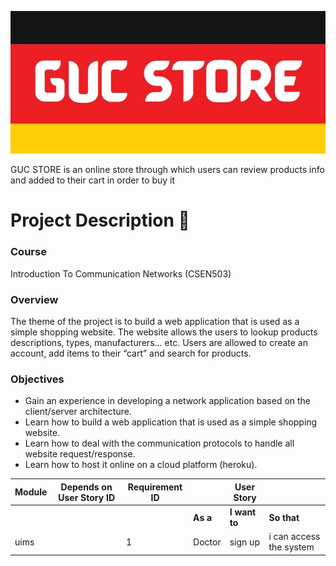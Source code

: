 
![logo](./public/logo.jpg)

GUC STORE is an online store through which users can review products info and added to their cart in order to buy it




# Project Description :scroll:

### Course 
Introduction To Communication Networks (CSEN503)

### Overview 
The theme of the project is to build a web application that is used as a simple shopping 
website. The website allows the users to lookup products descriptions, types, manufacturers… etc.
Users are allowed to create an account, add items to their “cart” and search for products. 

### Objectives
- Gain an experience in developing a network application based on the client/server architecture.
- Learn how to build a web application that is used as a simple shopping website.
- Learn how to deal with the communication protocols to handle all website request/response.
- Learn how to host it online on a cloud platform (heroku).





Module | Depends on User Story ID | Requirement ID |          |    User Story   |             | 
-------|--------------------------|----------------|----------|-----------------|-------------|
  |    |                          |	               | **As a** |  **I want to**  | **So that**
uims| |1|Doctor|sign up|i can access the system